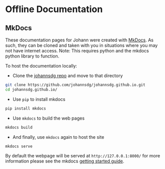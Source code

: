# Offline Documentation

## MkDocs

These documentation pages for Johann were created with [MkDocs](https://www.mkdocs.org/).
As such, they can be cloned and taken with you in situations where you may not have internet access.
Note: This requires python and the mkdocs python library to function.

To host the documentation locally:

* Clone the [johannsdg repo](https://github.com/johannsdg/johannsdg.github.io.git) and move to that directory
``` sh
git clone https://github.com/johannsdg/johannsdg.github.io.git
cd johannsdg.github.io/
```
* Use `pip` to install mkdocs
``` sh
pip install mkdocs
```

* Use `mkdocs` to build the web pages
``` sh
mkdocs build
```

* And finally, use `mkdocs` again to host the site
``` sh
mkdocs serve
```
By default the webpage will be served at `http://127.0.0.1:8000/` for more information please see the mkdocs 
[getting started guide](https://docs.readthedocs.io/en/stable/intro/getting-started-with-mkdocs.html).
